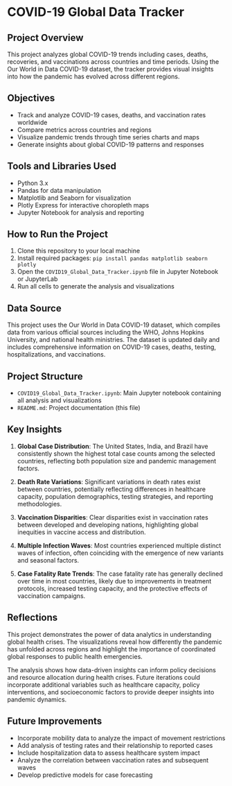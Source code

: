 # COVID-19 Global Data Tracker

## Project Overview
This project analyzes global COVID-19 trends including cases, deaths, recoveries, and vaccinations across countries and time periods. Using the Our World in Data COVID-19 dataset, the tracker provides visual insights into how the pandemic has evolved across different regions.

## Objectives
- Track and analyze COVID-19 cases, deaths, and vaccination rates worldwide
- Compare metrics across countries and regions
- Visualize pandemic trends through time series charts and maps
- Generate insights about global COVID-19 patterns and responses

## Tools and Libraries Used
- Python 3.x
- Pandas for data manipulation
- Matplotlib and Seaborn for visualization
- Plotly Express for interactive choropleth maps
- Jupyter Notebook for analysis and reporting

## How to Run the Project
1. Clone this repository to your local machine
2. Install required packages: `pip install pandas matplotlib seaborn plotly`
3. Open the `COVID19_Global_Data_Tracker.ipynb` file in Jupyter Notebook or JupyterLab
4. Run all cells to generate the analysis and visualizations

## Data Source
This project uses the Our World in Data COVID-19 dataset, which compiles data from various official sources including the WHO, Johns Hopkins University, and national health ministries. The dataset is updated daily and includes comprehensive information on COVID-19 cases, deaths, testing, hospitalizations, and vaccinations.

## Project Structure
- `COVID19_Global_Data_Tracker.ipynb`: Main Jupyter notebook containing all analysis and visualizations
- `README.md`: Project documentation (this file)

## Key Insights
1. **Global Case Distribution**: The United States, India, and Brazil have consistently shown the highest total case counts among the selected countries, reflecting both population size and pandemic management factors.

2. **Death Rate Variations**: Significant variations in death rates exist between countries, potentially reflecting differences in healthcare capacity, population demographics, testing strategies, and reporting methodologies.

3. **Vaccination Disparities**: Clear disparities exist in vaccination rates between developed and developing nations, highlighting global inequities in vaccine access and distribution.

4. **Multiple Infection Waves**: Most countries experienced multiple distinct waves of infection, often coinciding with the emergence of new variants and seasonal factors.

5. **Case Fatality Rate Trends**: The case fatality rate has generally declined over time in most countries, likely due to improvements in treatment protocols, increased testing capacity, and the protective effects of vaccination campaigns.

## Reflections
This project demonstrates the power of data analytics in understanding global health crises. The visualizations reveal how differently the pandemic has unfolded across regions and highlight the importance of coordinated global responses to public health emergencies.

The analysis shows how data-driven insights can inform policy decisions and resource allocation during health crises. Future iterations could incorporate additional variables such as healthcare capacity, policy interventions, and socioeconomic factors to provide deeper insights into pandemic dynamics.

## Future Improvements
- Incorporate mobility data to analyze the impact of movement restrictions
- Add analysis of testing rates and their relationship to reported cases
- Include hospitalization data to assess healthcare system impact
- Analyze the correlation between vaccination rates and subsequent waves
- Develop predictive models for case forecasting